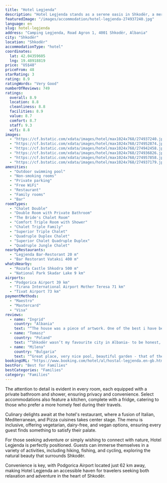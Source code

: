 ```yaml
---
title: "Hotel Legjenda"
description: "Hotel Legjenda stands as a serene oasis in Shkodër, a mere 46 km from the bustling Port of Bar, offering a tranquil retreat with its outdoor swimming pool, private parking, lush garden, and inviting terrace."
featuredImage: "/images/accommodation/hotel-legjenda-274937240.jpg"
language: en
slug: hotel-legjenda
address: "Camping Legjenda, Road Agron 1, 4001 Shkodër, Albania"
city: "Shkodër"
location: "Shkodër"
accommodationType: "hotel"
coordinates:
  lat: 42.04359605
  lng: 19.48918819
price: "US$48"
priceFrom: 48
starRating: 3
rating: 8.9
ratingWords: "Very Good"
numberOfReviews: 749
ratings:
  overall: 8.9
  location: 8.8
  cleanliness: 8.8
  facilities: 8.9
  value: 8.7
  comfort: 8.7
  staff: 9.3
  wifi: 8.8
images:
  - "https://cf.bstatic.com/xdata/images/hotel/max1024x768/274937240.jpg?k=538d22357a4f6bac58c7bbaa8f979c9faef9859078869c4818e19dbfd254fafe&o=&hp=1"
  - "https://cf.bstatic.com/xdata/images/hotel/max1024x768/274952874.jpg?k=c5aa80ef196a1e01c466235f08cc628ab548a6e5189a1a057a0c2953f16e5136&o=&hp=1"
  - "https://cf.bstatic.com/xdata/images/hotel/max1024x768/274942458.jpg?k=105e3f88f87e6b7323f21a162b1c8baa16db7553fdbabb329017698d36b2ff7d&o=&hp=1"
  - "https://cf.bstatic.com/xdata/images/hotel/max1024x768/274936826.jpg?k=16c3b68314964c314c48b75606b590c09064780dc8910d8023f09b8d501f65c0&o=&hp=1"
  - "https://cf.bstatic.com/xdata/images/hotel/max1024x768/274957858.jpg?k=b707c22fb006f12fadb4eac78fe6d255efb5ebb9c379aa61e481e63f72200fe9&o=&hp=1"
  - "https://cf.bstatic.com/xdata/images/hotel/max1024x768/274937179.jpg?k=8fc51fdc0f7e9a3f7e568d8985e920c9dc693a3543214345e560b765a78eb7f8&o=&hp=1"
amenities:
  - "Outdoor swimming pool"
  - "Non-smoking rooms"
  - "Private parking"
  - "Free WiFi"
  - "Restaurant"
  - "Family rooms"
  - "Bar"
roomTypes:
  - "Chalet Double"
  - "Double Room with Private Bathroom"
  - "The Bride's Chalet Room"
  - "Comfort Triple Room with Shower"
  - "Chalet Triple Family"
  - "Superior Triple Chalet"
  - "Quadruple Duplex Chalet"
  - "Superior Chalet Quadruple Duplex"
  - "Quadruple Jungle Chalet"
nearbyRestaurants:
  - "Legjenda Bar-Restorant 20 m"
  - "Bar Restorant Vataksi 400 m"
whatsNearby:
  - "Rozafa Castle Shkodra 500 m"
  - "National Park Skadar Lake 9 km"
airports:
  - "Podgorica Airport 39 km"
  - "Tirana International Airport Mother Teresa 71 km"
  - "Tivat Airport 73 km"
paymentMethods:
  - "Maestro"
  - "Mastercard"
  - "Visa"
reviews:
  - name: "Ingrid"
    country: "Albania"
    text: "“The house was a piece of artwork. One of the best i have been for sure. Eaxh jouse had little details that made them vety unique. Not to talk about the amazing breakfast and the staff being extra friendly. Best plase in Shkodra”"
  - name: "Tomasz"
    country: "Poland"
    text: "“Shkodër wasn’t my favourite city in Albania- to be honest, it was too loud for me. But Legjenda was everything I could ask for. Absolute peace, pool for relax, even restaurant so you don’t have to go anywhere. Best place for peaceful rest”"
  - name: "Milena"
    country: "Bulgaria"
    text: "“Great place, very nice pool, beautiful garden - that of the camping as well as that with the restaurant. The camping is spacious and very well organized. I loved the view tower in the middle. The staff is friendly, nice and helpful.”"
bookingURL: "https://www.booking.com/hotel/al/hostal-legjenda.en-gb.html?aid=8035640"
bestFor: "Best for Families"
bestCategories: "Families"
category: "Families"
---
```


The attention to detail is evident in every room, each equipped with a private bathroom and shower, ensuring privacy and convenience. Select accommodations also feature a kitchen, complete with a fridge, catering to those who prefer a more homely feel during their travels.

Culinary delights await at the hotel's restaurant, where a fusion of Italian, Mediterranean, and Pizza cuisines takes center stage. The menu is inclusive, offering vegetarian, dairy-free, and vegan options, ensuring every guest finds something to satisfy their palate.

For those seeking adventure or simply wishing to connect with nature, Hotel Legjenda is perfectly positioned. Guests can immerse themselves in a variety of activities, including hiking, fishing, and cycling, exploring the natural beauty that surrounds Shkodër.

Convenience is key, with Podgorica Airport located just 62 km away, making Hotel Legjenda an accessible haven for travelers seeking both relaxation and adventure in the heart of Shkodër.